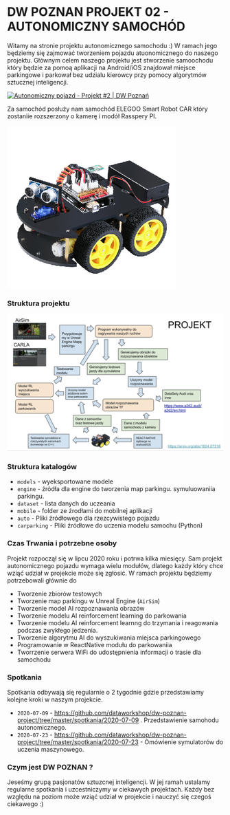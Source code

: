 #  DW POZNAN PROJEKT 02 - AUTONOMICZNY SAMOCHÓD

Witamy na stronie projektu autonomicznego samochodu :) W ramach jego będziemy się zajmować tworzeniem pojazdu atuonomicznego do naszego projektu. Głównym celem naszego projektu jest stworzenie samoochodu który będzie za pomoą aplikacji na Android/iOS znajdował miejsce parkingowe i parkował bez udzialu kierowcy przy pomocy algorytmów sztucznej inteligencji.

[![Autonomiczny pojazd - Projekt #2 | DW Poznań](http://img.youtube.com/vi/KEqKid9rXoM/0.jpg)](https://youtu.be/KEqKid9rXoM?list=PLa8KbhSQZVUhFsfa2Por7p10Oo8LKoBmD)

Za samochód posłuży nam samochód ELEGOO Smart Robot CAR który zostaniie rozszerzony o kamerę i modół Rasspery PI. 

![./assets/elegoo.png](./assets/model.png)

### Struktura projektu

![image-20200729084946071](assets/image-20200729084946071.png)

### Struktura katalogów

* `models` - wyeksportowane modele 
* `engine` - źródła dla engine do tworzenia map parkingu. symuluowaniia parkingu.
* `dataset` - lista danych do uczeania 
* `mobile` - folder ze źrodłami do mobilnej aplikacji
* `auto` - Pliki źródłowego dla rzezcywistego pojazdu
* `carparking` - Pliki źródłowe do uczenia modelu samochu (Python)

### Czas Trwania i potrzebne osoby

Projekt rozpoczął się w lipcu 2020 roku i potrwa kilka miesięcy. Sam projekt autonomicznego pojazdu wymaga wielu modułów, dlatego każdy który chce wziąć udział w projekcie może się zgłosić. W ramach projektu będziemy potrzebowali głównie do

* Tworzenie zbiorów testowych
* Tworzenie map parkingu w Unreal Engine (`AirSim`)
* Tworzenie model AI  rozpoznawania obrazów
* Tworzenie modelu AI reinforcement learning do parkowania
* Tworzenie modelu AI reinforcement learnng do trzymania i reagowania podczas zwykłego jedzenia.
* Tworzenie algorytmu AI do wyszukiwania miejsca parkingowego
* Programowanie w ReactNative modułu do parkowaniia
* Tworrzenie serwera WiFi do udostępnienia informacji o trasie dla samochodu

### Spotkania

Spotkania odbywają się regularnie o 2 tygodnie gdzie przedstawiamy kolejne kroki w naszym projekcie. 

* `2020-07-09` - https://github.com/dataworkshop/dw-poznan-project/tree/master/spotkania/2020-07-09 . Przedstawienie samohodu autonomicznego.
* `2020-07-23` - https://github.com/dataworkshop/dw-poznan-project/tree/master/spotkania/2020-07-23 - Omówienie symulatorów do uczenia maszynowego.

### Czym jest DW POZNAN ?

Jeseśmy grupą pasjonatów sztuzcnej inteligencji. W jej ramah ustalamy regularne spotkania i uzcestniczymy w ciekawych projektach. Każdy bez względu na poziom może wziąć udział w projekcie i nauczyć się czegoś ciekawego :) 
